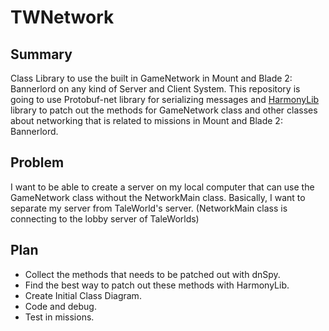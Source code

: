 # TWNetwork
## Summary
Class Library to use the built in GameNetwork in Mount and Blade 2: Bannerlord on any kind of Server and Client System.
This repository is going to use Protobuf-net library for serializing messages and [HarmonyLib]() library to patch out
the methods for GameNetwork class and other classes about networking that is related to missions in Mount and Blade 2: Bannerlord.
## Problem
I want to be able to create a server on my local computer that can use the GameNetwork class without the NetworkMain class.
Basically, I want to separate my server from TaleWorld's server. (NetworkMain class is connecting to the lobby server of TaleWorlds)
## Plan
- Collect the methods that needs to be patched out with dnSpy.
- Find the best way to patch out these methods with HarmonyLib.
- Create Initial Class Diagram.
- Code and debug.
- Test in missions.
